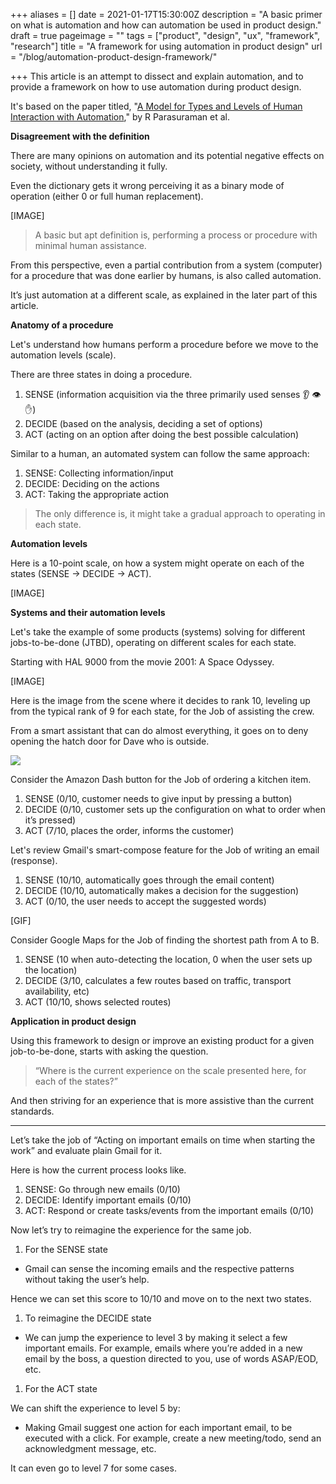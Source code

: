 +++
aliases = []
date = 2021-01-17T15:30:00Z
description = "A basic primer on what is automation and how can automation be used in product design."
draft = true
pageimage = ""
tags = ["product", "design", "ux", "framework", "research"]
title = "A framework for using automation in product design"
url = "/blog/automation-product-design-framework/"

+++
This article is an attempt to dissect and explain automation, and to provide a framework on how to use automation during product design.

It's based on the paper titled, "[A Model for Types and Levels of Human Interaction with Automation](https://ieeexplore.ieee.org/document/844354 "A model for types and levels of human interaction with automation")," by R Parasuraman et al.

**Disagreement with the definition**

There are many opinions on automation and its potential negative effects on society, without understanding it fully.

Even the dictionary gets it wrong perceiving it as a binary mode of operation (either 0 or full human replacement).

\[IMAGE\]

> A basic but apt definition is, performing a process or procedure with minimal human assistance.

From this perspective, even a partial contribution from a system (computer) for a procedure that was done earlier by humans, is also called automation.

It’s just automation at a different scale, as explained in the later part of this article.

**Anatomy of a procedure**

Let's understand how humans perform a procedure before we move to the automation levels (scale).

There are three states in doing a procedure.

1. SENSE (information acquisition via the three primarily used senses 👂 👁️  ✋)
2. DECIDE (based on the analysis, deciding a set of options)
3. ACT (acting on an option after doing the best possible calculation)

Similar to a human, an automated system can follow the same approach:

1. SENSE: Collecting information/input
2. DECIDE: Deciding on the actions
3. ACT: Taking the appropriate action

> The only difference is, it might take a gradual approach to operating in each state.

**Automation levels**

Here is a 10-point scale, on how a system might operate on each of the states (SENSE -> DECIDE -> ACT).

\[IMAGE\]

**Systems and their automation levels**

Let's take the example of some products (systems) solving for different jobs-to-be-done (JTBD), operating on different scales for each state.

Starting with HAL 9000 from the movie 2001: A Space Odyssey.

\[IMAGE\]

Here is the image from the scene where it decides to rank 10, leveling up from the typical rank of 9 for each state, for the Job of assisting the crew.

From a smart assistant that can do almost everything, it goes on to deny opening the hatch door for Dave who is outside.

![](/images/automation-product-design-framework-hal-9000.png)

Consider the Amazon Dash button for the Job of ordering a kitchen item.

1. SENSE (0/10, customer needs to give input by pressing a button)
2. DECIDE (0/10, customer sets up the configuration on what to order when it’s pressed)
3. ACT (7/10, places the order, informs the customer)

Let's review Gmail's smart-compose feature for the Job of writing an email (response).

1. SENSE (10/10, automatically goes through the email content)
2. DECIDE (10/10, automatically makes a decision for the suggestion)
3. ACT (0/10, the user needs to accept the suggested words)

\[GIF\]

Consider Google Maps for the Job of finding the shortest path from A to B.

1. SENSE (10 when auto-detecting the location, 0 when the user sets up the location)
2. DECIDE (3/10, calculates a few routes based on traffic, transport availability, etc)
3. ACT (10/10, shows selected routes)

**Application in product design**

Using this framework to design or improve an existing product for a given job-to-be-done, starts with asking the question.

> “Where is the current experience on the scale presented here, for each of the states?”

And then striving for an experience that is more assistive than the current standards.

***

Let’s take the job of “Acting on important emails on time when starting the work” and evaluate plain Gmail for it.

Here is how the current process looks like.

1. SENSE: Go through new emails (0/10)
2. DECIDE: Identify important emails (0/10)
3. ACT: Respond or create tasks/events from the important emails (0/10)

Now let’s try to reimagine the experience for the same job.

1. For the SENSE state

* Gmail can sense the incoming emails and the respective patterns without taking the user’s help.

Hence we can set this score to 10/10 and move on to the next two states.

1. To reimagine the DECIDE state

* We can jump the experience to level 3 by making it select a few important emails. For example, emails where you’re added in a new email by the boss, a question directed to you, use of words ASAP/EOD, etc.

1. For the ACT state

We can shift the experience to level 5 by:

* Making Gmail suggest one action for each important email, to be executed with a click. For example, create a new meeting/todo, send an acknowledgment message, etc.

It can even go to level 7 for some cases.